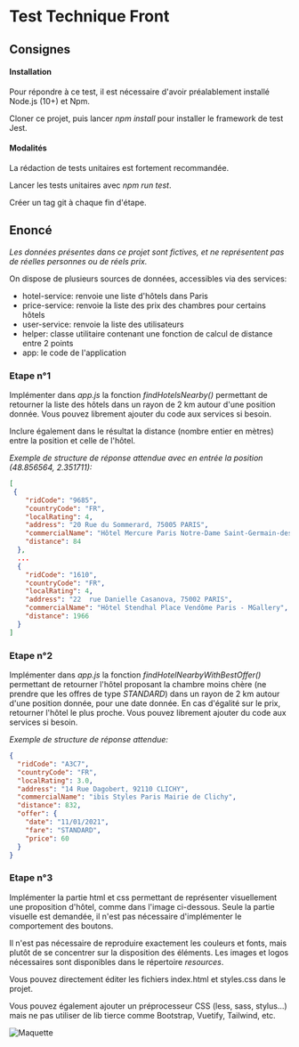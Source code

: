 Test Technique Front
====================

## Consignes

#### Installation

Pour répondre à ce test, il est nécessaire d'avoir préalablement installé Node.js (10+) et Npm.

Cloner ce projet, puis lancer *npm install* pour installer le framework de test Jest.

#### Modalités

La rédaction de tests unitaires est fortement recommandée.

Lancer les tests unitaires avec *npm run test*.

Créer un tag git à chaque fin d'étape.

## Enoncé

*Les données présentes dans ce projet sont fictives, et ne représentent pas de réelles personnes ou de réels prix.*

On dispose de plusieurs sources de données, accessibles via des services:
- hotel-service: renvoie une liste d'hôtels dans Paris
- price-service: renvoie la liste des prix des chambres pour certains hôtels
- user-service: renvoie la liste des utilisateurs
- helper: classe utilitaire contenant une fonction de calcul de distance entre 2 points
- app: le code de l'application

### Etape n°1

Implémenter dans *app.js* la fonction *findHotelsNearby()* permettant de retourner la liste des hôtels dans un rayon de 2 km autour d'une position donnée. Vous pouvez librement ajouter du code aux services si besoin.

Inclure également dans le résultat la distance (nombre entier en mètres) entre la position et celle de l'hôtel.

*Exemple de structure de réponse attendue avec en entrée la position (48.856564, 2.351711):*
```json
[
 {
    "ridCode": "9685",
    "countryCode": "FR",
    "localRating": 4,
    "address": "20 Rue du Sommerard, 75005 PARIS",
    "commercialName": "Hôtel Mercure Paris Notre-Dame Saint-Germain-des-Prés",
    "distance": 84
  },
  ...
  {
    "ridCode": "1610",
    "countryCode": "FR",
    "localRating": 4,
    "address": "22  rue Danielle Casanova, 75002 PARIS",
    "commercialName": "Hôtel Stendhal Place Vendôme Paris - MGallery",
    "distance": 1966
  }
]
```

### Etape n°2

Implémenter dans *app.js* la fonction *findHotelNearbyWithBestOffer()* permettant de retourner l'hôtel proposant la chambre moins chère (ne prendre que les offres de type *STANDARD*) dans un rayon de 2 km autour d'une position donnée, pour une date donnée. En cas d'égalité sur le prix, retourner l'hôtel le plus proche. Vous pouvez librement ajouter du code aux services si besoin.

*Exemple de structure de réponse attendue:*
```json
{
  "ridCode": "A3C7",
  "countryCode": "FR",
  "localRating": 3.0,
  "address": "14 Rue Dagobert, 92110 CLICHY",
  "commercialName": "ibis Styles Paris Mairie de Clichy",
  "distance": 832,
  "offer": {
    "date": "11/01/2021",
    "fare": "STANDARD",
    "price": 60
  }  
}
```

### Etape n°3

Implémenter la partie html et css permettant de représenter visuellement une proposition d'hôtel, comme dans l'image ci-dessous. Seule la partie visuelle est demandée, il n'est pas nécessaire d'implémenter le comportement des boutons.

Il n'est pas nécessaire de reproduire exactement les couleurs et fonts, mais plutôt de se concentrer sur la disposition des éléments. Les images et logos nécessaires sont disponibles dans le répertoire *resources*.

Vous pouvez directement éditer les fichiers index.html et styles.css dans le projet.

Vous pouvez également ajouter un préprocesseur CSS (less, sass, stylus...) mais ne pas utiliser de lib tierce comme Bootstrap, Vuetify, Tailwind, etc.

![Maquette](./resources/_sample.jpg)
